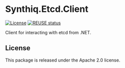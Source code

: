 # Synthiq.Etcd.Client

[![License](https://img.shields.io/badge/License-Apache_2.0-blue.svg)](https://opensource.org/licenses/Apache-2.0)
[![REUSE status](https://api.reuse.software/badge/github.com/synthiq-europe/etcd)](https://api.reuse.software/info/github.com/synthiq-europe/etcd)

Client for interacting with etcd from .NET.

## License

This package is released under the Apache 2.0 license.
